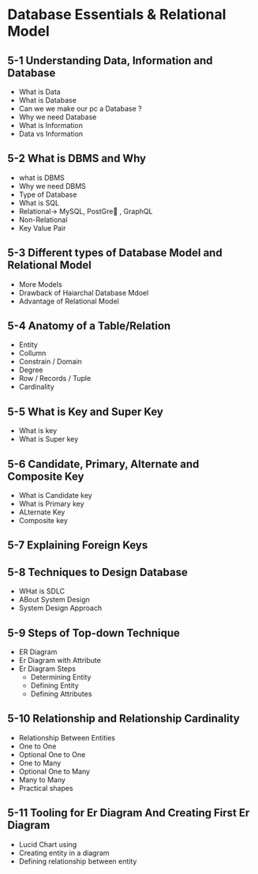 # Database Essentials & Relational Model

## 5-1 Understanding Data, Information and Database

- What is Data
- What is Database
- Can we we make our pc a Database ?
- Why we need Database
- What is Information
- Data vs Information

## 5-2 What is DBMS and Why

- what is DBMS
- Why we need DBMS
- Type of Database
- What is SQL
- Relational-> MySQL, PostGre🐘 , GraphQL
- Non-Relational
- Key Value Pair

## 5-3 Different types of Database Model and Relational Model

- More Models
- Drawback of Haiarchal Database Mdoel
- Advantage of Relational Model

## 5-4 Anatomy of a Table/Relation

- Entity
- Collumn
- Constrain / Domain
- Degree
- Row / Records / Tuple
- Cardinality

## 5-5 What is Key and Super Key

- What is key
- What is Super key

## 5-6 Candidate, Primary, Alternate and Composite Key

- What is Candidate key
- What is Primary key
- ALternate Key
- Composite key

## 5-7 Explaining Foreign Keys

## 5-8 Techniques to Design Database

- WHat is SDLC
- ABout System Design
- System Design Approach

## 5-9 Steps of Top-down Technique

- ER Diagram
- Er Diagram with Attribute
- Er Diagram Steps
  - Determining Entity
  - Defining Entity
  - Defining Attributes

## 5-10 Relationship and Relationship Cardinality

- Relationship Between Entities
- One to One
- Optional One to One
- One to Many
- Optional One to Many
- Many to Many
- Practical shapes

## 5-11 Tooling for Er Diagram And Creating First Er Diagram
- Lucid Chart using
- Creating entity in a diagram
- Defining relationship between entity
  